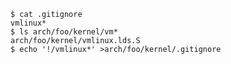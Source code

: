    $ cat .gitignore
    vmlinux*
    $ ls arch/foo/kernel/vm*
    arch/foo/kernel/vmlinux.lds.S
    $ echo '!/vmlinux*' >arch/foo/kernel/.gitignore
